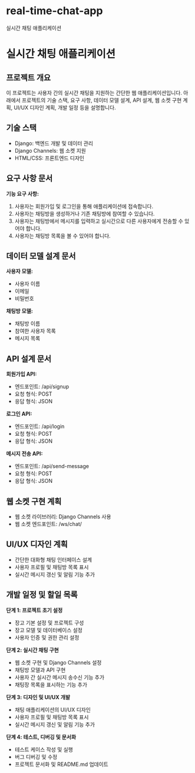 # real-time-chat-app
실시간 채팅 애플리케이션

# 실시간 채팅 애플리케이션

## 프로젝트 개요

이 프로젝트는 사용자 간의 실시간 채팅을 지원하는 간단한 웹 애플리케이션입니다. 아래에서 프로젝트의 기술 스택, 요구 사항, 데이터 모델 설계, API 설계, 웹 소켓 구현 계획, UI/UX 디자인 계획, 개발 일정 등을 설명합니다.

## 기술 스택

- Django: 백엔드 개발 및 데이터 관리
- Django Channels: 웹 소켓 지원
- HTML/CSS: 프론트엔드 디자인

## 요구 사항 문서

**기능 요구 사항:**

1. 사용자는 회원가입 및 로그인을 통해 애플리케이션에 접속합니다.
2. 사용자는 채팅방을 생성하거나 기존 채팅방에 참여할 수 있습니다.
3. 사용자는 채팅방에서 메시지를 입력하고 실시간으로 다른 사용자에게 전송할 수 있어야 합니다.
4. 사용자는 채팅방 목록을 볼 수 있어야 합니다.

## 데이터 모델 설계 문서

**사용자 모델:**

- 사용자 이름
- 이메일
- 비밀번호

**채팅방 모델:**

- 채팅방 이름
- 참여한 사용자 목록
- 메시지 목록

## API 설계 문서

**회원가입 API:**

- 엔드포인트: /api/signup
- 요청 형식: POST
- 응답 형식: JSON

**로그인 API:**

- 엔드포인트: /api/login
- 요청 형식: POST
- 응답 형식: JSON

**메시지 전송 API:**

- 엔드포인트: /api/send-message
- 요청 형식: POST
- 응답 형식: JSON

## 웹 소켓 구현 계획

- 웹 소켓 라이브러리: Django Channels 사용
- 웹 소켓 엔드포인트: /ws/chat/

## UI/UX 디자인 계획

- 간단한 대화형 채팅 인터페이스 설계
- 사용자 프로필 및 채팅방 목록 표시
- 실시간 메시지 갱신 및 알림 기능 추가

## 개발 일정 및 할일 목록

**단계 1: 프로젝트 초기 설정**

- 장고 기본 설정 및 프로젝트 구성
- 장고 모델 및 데이터베이스 설정
- 사용자 인증 및 권한 관리 설정

**단계 2: 실시간 채팅 구현**

- 웹 소켓 구현 및 Django Channels 설정
- 채팅방 모델과 API 구현
- 사용자 간 실시간 메시지 송수신 기능 추가
- 채팅장 목록을 표시하는 기능 추가

**단계 3: 디자인 및 UI/UX 개발**

- 채팅 애플리케이션의 UI/UX 디자인
- 사용자 프로필 및 채팅방 목록 표시
- 실시간 메시지 갱신 및 알림 기능 추가

**단계 4: 테스트, 디버깅 및 문서화**

- 테스트 케이스 작성 및 실행
- 버그 디버깅 및 수정
- 프로젝트 문서화 및 README.md 업데이트
